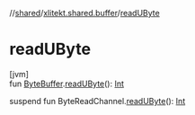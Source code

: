 //[shared](../../index.md)/[xlitekt.shared.buffer](index.md)/[readUByte](read-u-byte.md)

# readUByte

[jvm]\
fun [ByteBuffer](https://docs.oracle.com/javase/8/docs/api/java/nio/ByteBuffer.html).[readUByte](read-u-byte.md)(): [Int](https://kotlinlang.org/api/latest/jvm/stdlib/kotlin/-int/index.html)

suspend fun ByteReadChannel.[readUByte](read-u-byte.md)(): [Int](https://kotlinlang.org/api/latest/jvm/stdlib/kotlin/-int/index.html)
